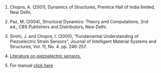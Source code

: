 1. Chopra, A. (2001), Dynamics of Structures, Prentice Hall of India limited, New Delhi.

2. Paz, M. (2004), Structural Dynamics: Theory and Computations, 2nd ed., CBS Publishers and
Distributors, New Delhi.

3. Sirohi, J. and Chopra, I. (2000), “Fundamental Understanding of Piezoelectric Strain Sensors”, Journal
of Intelligent Material Systems and Structures, Vol. 11, No. 4. pp. 246-257.

4. <a href="images/piezo.pdf">Literature on piezoelectric sensors.</a>

5. For manual <a href="images/manual_exp3.pdf" target="_blank">click here</a>
